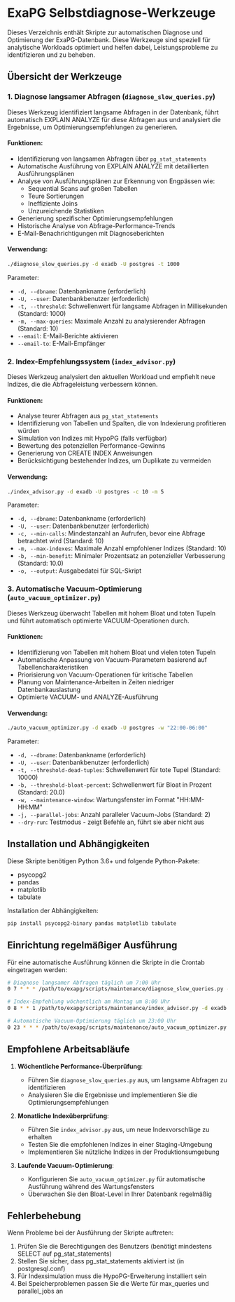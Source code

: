 # ExaPG Selbstdiagnose-Werkzeuge

Dieses Verzeichnis enthält Skripte zur automatischen Diagnose und Optimierung der ExaPG-Datenbank. Diese Werkzeuge sind speziell für analytische Workloads optimiert und helfen dabei, Leistungsprobleme zu identifizieren und zu beheben.

## Übersicht der Werkzeuge

### 1. Diagnose langsamer Abfragen (`diagnose_slow_queries.py`)

Dieses Werkzeug identifiziert langsame Abfragen in der Datenbank, führt automatisch EXPLAIN ANALYZE für diese Abfragen aus und analysiert die Ergebnisse, um Optimierungsempfehlungen zu generieren.

#### Funktionen:

- Identifizierung von langsamen Abfragen über `pg_stat_statements`
- Automatische Ausführung von EXPLAIN ANALYZE mit detaillierten Ausführungsplänen
- Analyse von Ausführungsplänen zur Erkennung von Engpässen wie:
  - Sequential Scans auf großen Tabellen
  - Teure Sortierungen
  - Ineffiziente Joins
  - Unzureichende Statistiken
- Generierung spezifischer Optimierungsempfehlungen
- Historische Analyse von Abfrage-Performance-Trends
- E-Mail-Benachrichtigungen mit Diagnoseberichten

#### Verwendung:

```bash
./diagnose_slow_queries.py -d exadb -U postgres -t 1000
```

Parameter:
- `-d, --dbname`: Datenbankname (erforderlich)
- `-U, --user`: Datenbankbenutzer (erforderlich)
- `-t, --threshold`: Schwellenwert für langsame Abfragen in Millisekunden (Standard: 1000)
- `-m, --max-queries`: Maximale Anzahl zu analysierender Abfragen (Standard: 10)
- `--email`: E-Mail-Berichte aktivieren
- `--email-to`: E-Mail-Empfänger

### 2. Index-Empfehlungssystem (`index_advisor.py`)

Dieses Werkzeug analysiert den aktuellen Workload und empfiehlt neue Indizes, die die Abfrageleistung verbessern können.

#### Funktionen:

- Analyse teurer Abfragen aus `pg_stat_statements`
- Identifizierung von Tabellen und Spalten, die von Indexierung profitieren würden
- Simulation von Indizes mit HypoPG (falls verfügbar)
- Bewertung des potenziellen Performance-Gewinns
- Generierung von CREATE INDEX Anweisungen
- Berücksichtigung bestehender Indizes, um Duplikate zu vermeiden

#### Verwendung:

```bash
./index_advisor.py -d exadb -U postgres -c 10 -m 5
```

Parameter:
- `-d, --dbname`: Datenbankname (erforderlich)
- `-U, --user`: Datenbankbenutzer (erforderlich)
- `-c, --min-calls`: Mindestanzahl an Aufrufen, bevor eine Abfrage betrachtet wird (Standard: 10)
- `-m, --max-indexes`: Maximale Anzahl empfohlener Indizes (Standard: 10)
- `-b, --min-benefit`: Minimaler Prozentsatz an potenzieller Verbesserung (Standard: 10.0)
- `-o, --output`: Ausgabedatei für SQL-Skript

### 3. Automatische Vacuum-Optimierung (`auto_vacuum_optimizer.py`)

Dieses Werkzeug überwacht Tabellen mit hohem Bloat und toten Tupeln und führt automatisch optimierte VACUUM-Operationen durch.

#### Funktionen:

- Identifizierung von Tabellen mit hohem Bloat und vielen toten Tupeln
- Automatische Anpassung von Vacuum-Parametern basierend auf Tabellencharakteristiken
- Priorisierung von Vacuum-Operationen für kritische Tabellen
- Planung von Maintenance-Arbeiten in Zeiten niedriger Datenbankauslastung
- Optimierte VACUUM- und ANALYZE-Ausführung

#### Verwendung:

```bash
./auto_vacuum_optimizer.py -d exadb -U postgres -w "22:00-06:00"
```

Parameter:
- `-d, --dbname`: Datenbankname (erforderlich)
- `-U, --user`: Datenbankbenutzer (erforderlich)
- `-t, --threshold-dead-tuples`: Schwellenwert für tote Tupel (Standard: 10000)
- `-b, --threshold-bloat-percent`: Schwellenwert für Bloat in Prozent (Standard: 20.0)
- `-w, --maintenance-window`: Wartungsfenster im Format "HH:MM-HH:MM"
- `-j, --parallel-jobs`: Anzahl paralleler Vacuum-Jobs (Standard: 2)
- `--dry-run`: Testmodus - zeigt Befehle an, führt sie aber nicht aus

## Installation und Abhängigkeiten

Diese Skripte benötigen Python 3.6+ und folgende Python-Pakete:
- psycopg2
- pandas
- matplotlib
- tabulate

Installation der Abhängigkeiten:

```bash
pip install psycopg2-binary pandas matplotlib tabulate
```

## Einrichtung regelmäßiger Ausführung

Für eine automatische Ausführung können die Skripte in die Crontab eingetragen werden:

```bash
# Diagnose langsamer Abfragen täglich um 7:00 Uhr
0 7 * * * /path/to/exapg/scripts/maintenance/diagnose_slow_queries.py -d exadb -U postgres --email --email-to admin@example.com

# Index-Empfehlung wöchentlich am Montag um 8:00 Uhr
0 8 * * 1 /path/to/exapg/scripts/maintenance/index_advisor.py -d exadb -U postgres -o /tmp/index_recommendations.sql

# Automatische Vacuum-Optimierung täglich um 23:00 Uhr
0 23 * * * /path/to/exapg/scripts/maintenance/auto_vacuum_optimizer.py -d exadb -U postgres -w "22:00-06:00"
```

## Empfohlene Arbeitsabläufe

1. **Wöchentliche Performance-Überprüfung**:
   - Führen Sie `diagnose_slow_queries.py` aus, um langsame Abfragen zu identifizieren
   - Analysieren Sie die Ergebnisse und implementieren Sie die Optimierungsempfehlungen

2. **Monatliche Indexüberprüfung**:
   - Führen Sie `index_advisor.py` aus, um neue Indexvorschläge zu erhalten
   - Testen Sie die empfohlenen Indizes in einer Staging-Umgebung
   - Implementieren Sie nützliche Indizes in der Produktionsumgebung

3. **Laufende Vacuum-Optimierung**:
   - Konfigurieren Sie `auto_vacuum_optimizer.py` für automatische Ausführung während des Wartungsfensters
   - Überwachen Sie den Bloat-Level in Ihrer Datenbank regelmäßig

## Fehlerbehebung

Wenn Probleme bei der Ausführung der Skripte auftreten:

1. Prüfen Sie die Berechtigungen des Benutzers (benötigt mindestens SELECT auf pg_stat_statements)
2. Stellen Sie sicher, dass pg_stat_statements aktiviert ist (in postgresql.conf)
3. Für Indexsimulation muss die HypoPG-Erweiterung installiert sein
4. Bei Speicherproblemen passen Sie die Werte für max_queries und parallel_jobs an 